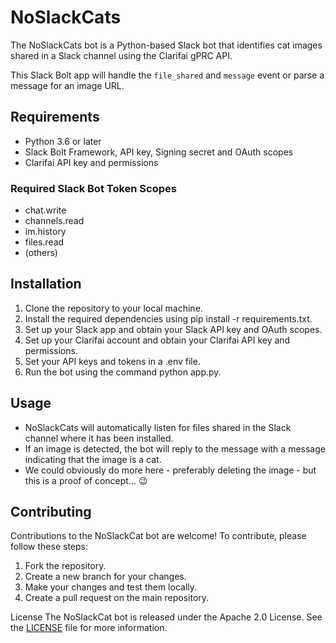 # NoSlackCats
The NoSlackCats bot is a Python-based Slack bot that identifies cat images shared in a Slack channel using the Clarifai gPRC API.

This Slack Bolt app will handle the `file_shared` and `message` event or parse a message for an image URL. 
## Requirements
- Python 3.6 or later
- Slack Bolt Framework, API key, Signing secret and OAuth scopes
- Clarifai API key and permissions

### Required Slack Bot Token Scopes
- chat.write
- channels.read
- im.history
- files.read
- (others)

## Installation
1. Clone the repository to your local machine.
1. Install the required dependencies using pip install -r requirements.txt.
1. Set up your Slack app and obtain your Slack API key and OAuth scopes.
1. Set up your Clarifai account and obtain your Clarifai API key and permissions.
2. Set your API keys and tokens in a .env file.
3. Run the bot using the command python app.py.

## Usage
- NoSlackCats will automatically listen for files shared in the Slack channel where it has been installed. 
- If an image is detected, the bot will reply to the message with a message indicating that the image is a cat.
- We could obviously do more here - preferably deleting the image - but this is a proof of concept... :wink:

## Contributing
Contributions to the NoSlackCat bot are welcome! To contribute, please follow these steps:

1. Fork the repository.
2. Create a new branch for your changes.
3. Make your changes and test them locally.
4. Create a pull request on the main repository.

License
The NoSlackCat bot is released under the Apache 2.0 License. See the [LICENSE](./LICENSE) file for more information.
